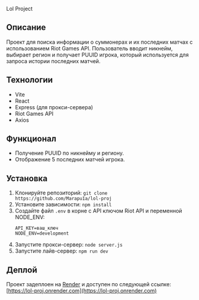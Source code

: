 Lol Project

## Описание
Проект для поиска информации о суммонерах и их последних матчах с использованием Riot Games API. Пользователь вводит никнейм, выбирает регион и получает PUUID игрока, который используется для запроса истории последних матчей.

## Технологии
- Vite
- React
- Express (для прокси-сервера)
- Riot Games API
- Axios

## Функционал
- Получение PUUID по никнейму и региону.
- Отображение 5 последних матчей игрока.

## Установка
1. Клонируйте репозиторий: `git clone https://github.com/Marapu1a/lol-proj`
2. Установите зависимости: `npm install`
3. Создайте файл `.env` в корне с API ключом Riot API и переменной NODE_ENV: 
   ```
   API_KEY=ваш_ключ
   NODE_ENV=development
   ```
4. Запустите прокси-сервер: `node server.js`
5. Запустите лайв-сервер: `npm run dev`

## Деплой
Проект задеплоен на [Render](https://render.com) и доступен по следующей ссылке: [https://lol-proj.onrender.com](https://lol-proj.onrender.com)